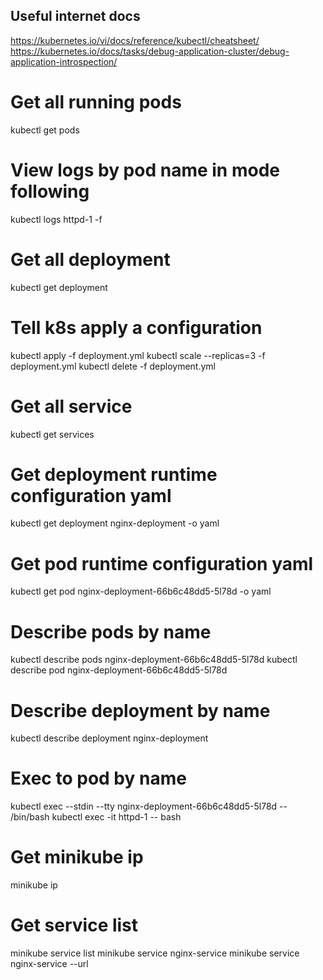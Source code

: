 ## Useful internet docs
https://kubernetes.io/vi/docs/reference/kubectl/cheatsheet/
https://kubernetes.io/docs/tasks/debug-application-cluster/debug-application-introspection/

# Get all running pods
kubectl get pods

# View logs by pod name in mode following
kubectl logs httpd-1 -f

# Get all deployment
kubectl get deployment

# Tell k8s apply a configuration
kubectl apply -f deployment.yml
kubectl scale --replicas=3 -f deployment.yml
kubectl delete -f deployment.yml 


# Get all service
kubectl get services

# Get deployment runtime configuration yaml
kubectl get deployment nginx-deployment -o yaml

# Get pod runtime configuration yaml
kubectl get pod nginx-deployment-66b6c48dd5-5l78d -o yaml

# Describe pods by name
kubectl describe pods nginx-deployment-66b6c48dd5-5l78d
kubectl describe pod nginx-deployment-66b6c48dd5-5l78d

# Describe deployment by name
kubectl describe deployment nginx-deployment

# Exec to pod by name
kubectl exec --stdin --tty nginx-deployment-66b6c48dd5-5l78d -- /bin/bash
kubectl exec -it httpd-1 -- bash

# Get minikube ip
minikube ip

# Get service list
minikube service list
minikube service nginx-service
minikube service nginx-service --url